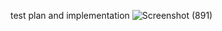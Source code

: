 test plan and implementation
![Screenshot (891)](https://user-images.githubusercontent.com/98812321/153711796-79d1caf0-5247-464d-a4c8-1806e3915199.png)
